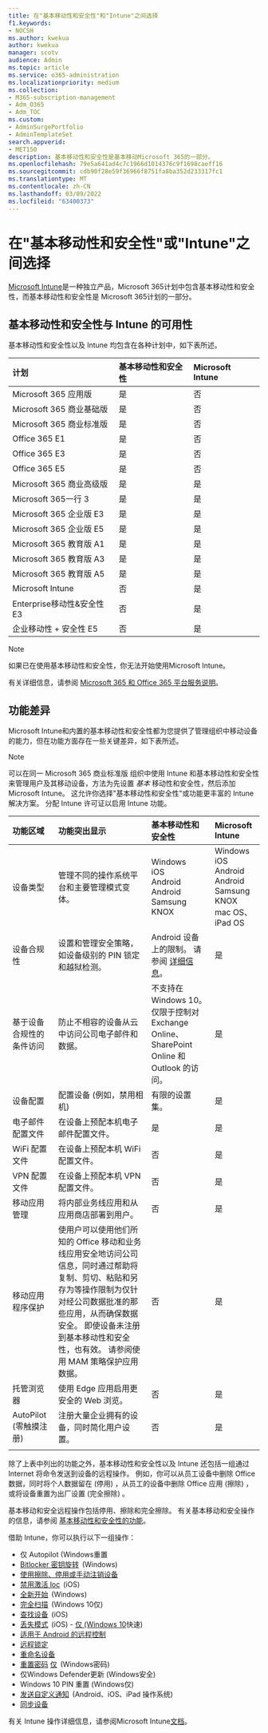 ```yaml
---
title: 在"基本移动性和安全性"和"Intune"之间选择
f1.keywords:
- NOCSH
ms.author: kwekua
author: kwekua
manager: scotv
audience: Admin
ms.topic: article
ms.service: o365-administration
ms.localizationpriority: medium
ms.collection:
- M365-subscription-management
- Adm_O365
- Adm_TOC
ms.custom:
- AdminSurgePortfolio
- AdminTemplateSet
search.appverid:
- MET150
description: 基本移动性和安全性是基本移动Microsoft 365的一部分。
ms.openlocfilehash: 79e5a641ad4c7c1966d1014376c9f1698caeff16
ms.sourcegitcommit: cdb90f28e59f36966f8751fa8ba352d233317fc1
ms.translationtype: MT
ms.contentlocale: zh-CN
ms.lasthandoff: 03/09/2022
ms.locfileid: "63400373"
---
```

# <a name="choose-between-basic-mobility-and-security-or-intune"></a>在"基本移动性和安全性"或"Intune"之间选择

[Microsoft Intune](/mem/intune/)是一种独立产品，Microsoft 365计划中包含基本移动性和安全性，而基本移动性和安全性是 Microsoft 365计划的一部分。

 ## <a name="availability-of-basic-mobility-and-security-and-intune"></a>基本移动性和安全性与 Intune 的可用性

基本移动性和安全性以及 Intune 均包含在各种计划中，如下表所述。

| 计划 | 基本移动性和安全性 | Microsoft Intune |
|:-----|:-----|:-----|
|Microsoft 365 应用版|是|否|
|Microsoft 365 商业基础版|是|否|
|Microsoft 365 商业标准版|是|否|
|Office 365 E1 |是|否|
|Office 365 E3 |是|否|
|Office 365 E5 |是|否|
|Microsoft 365 商业高级版 |是|是|
|Microsoft 365一行 3 |是|是|
|Microsoft 365 企业版 E3 |是|是|
|Microsoft 365 企业版 E5 |是|是|
|Microsoft 365 教育版 A1 |是|是|
|Microsoft 365 教育版 A3 |是|是|
|Microsoft 365 教育版 A5 |是|是|
|Microsoft Intune |否|是|
|Enterprise移动性&安全性 E3 |否|是|
|企业移动性 + 安全性 E5 |否|是|

> [!NOTE]
> 如果已在使用基本移动性和安全性，你无法开始使用Microsoft Intune。

 有关详细信息，请参阅 [Microsoft 365 和 Office 365 平台服务说明](/office365/servicedescriptions/office-365-platform-service-description/office-365-platform-service-description)。

## <a name="differences-in-capabilities"></a>功能差异

Microsoft Intune和内置的基本移动性和安全性都为您提供了管理组织中移动设备的能力，但在功能方面存在一些关键差异，如下表所述。

> [!NOTE]
> 可以在同一 Microsoft 365 商业标准版 组织中使用 Intune 和基本移动性和安全性来管理用户及其移动设备，方法为先设置 *基本* 移动性和安全性，然后添加Microsoft Intune。 这允许你选择"基本移动性和安全性"或功能更丰富的 Intune 解决方案。 分配 Intune 许可证以启用 Intune 功能。

| 功能区域 | 功能突出显示 | 基本移动性和安全性 | Microsoft Intune |
|:-----|:-----|:-----|:-----|
|设备类型|管理不同的操作系统平台和主要管理模式变体。 |Windows<br/>iOS<br/>Android<br/>Android Samsung KNOX<br/>|Windows<br/>iOS<br/>Android<br/>Android Samsung KNOX<br/>mac OS、iPad OS|
|设备合规性|设置和管理安全策略，如设备级别的 PIN 锁定和越狱检测。 |Android 设备上的限制。 请参阅 [详细信息](capabilities.md)。 |是|
|基于设备合规性的条件访问 |防止不相容的设备从云中访问公司电子邮件和数据。 |不支持在Windows 10。<br/>仅限于控制对 Exchange Online、SharePoint Online 和 Outlook 的访问。 |是 |
|设备配置  |配置设备 (例如，禁用相机) |有限的设置集。|是|
|电子邮件配置文件  |在设备上预配本机电子邮件配置文件。 |是|是|
|WiFi 配置文件 |在设备上预配本机 WiFi 配置文件。 |否|是|
|VPN 配置文件 |在设备上预配本机 VPN 配置文件。 |否|是|
|移动应用管理  |将内部业务线应用和从应用商店部署到用户。 |否|是|
|移动应用程序保护  |使用户可以使用他们所知的 Office 移动和业务线应用安全地访问公司信息，同时通过帮助将复制、剪切、粘贴和另存为等操作限制为仅针对经公司数据批准的那些应用，从而确保数据安全。 即使设备未注册到基本移动性和安全性，也有效。 请参阅使用 MAM 策略保护应用数据。 |否|是|
|托管浏览器  |使用 Edge 应用启用更安全的 Web 浏览。 |否|是|
|AutoPilot (零触摸注册)  |注册大量企业拥有的设备，同时简化用户设置。 |否|是|
|||

除了上表中列出的功能之外，基本移动性和安全性以及 Intune 还包括一组通过 Internet 将命令发送到设备的远程操作。 例如，你可以从员工设备中删除 Office 数据，同时将个人数据留在 (停用) ，从员工的设备中删除 Office 应用 (擦除) ，或将设备重置为出厂设置 (完全擦除) 。

基本移动和安全远程操作包括停用、擦除和完全擦除。 有关基本移动和安全操作的信息，请参阅 [基本移动性和安全性的功能](capabilities.md)。

借助 Intune，你可以执行以下一组操作：

-   仅 Autopilot (Windows重置
-  [Bitlocker 密钥旋转](/mem/intune/protect/encrypt-devices#rotate-bitlocker-recovery-keys)  (Windows) 
-  [使用擦除、停用或手动注销设备](/mem/intune/remote-actions/devices-wipe#delete-devices-from-the-intune-portal)
-  [禁用激活 loc](/mem/intune/remote-actions/device-activation-lock-disable)  (iOS) 
-  [全新开始](/mem/intune/remote-actions/device-fresh-start)  (Windows) 
- [完全扫描](/mem/intune/configuration/device-restrictions-windows-10#microsoft-defender-antivirus)  (Windows 10仅) 
- [查找设备](/mem/intune/remote-actions/device-locate)  (iOS) 
- [丢失模式](/mem/intune/remote-actions/device-lost-mode)  (iOS) - [仅 (Windows 10](/mem/intune/configuration/device-restrictions-windows-10#microsoft-defender-antivirus)快速) 
- [适用于 Android 的远程控制](/mem/intune/remote-actions/teamviewer-support)
- [远程锁定](/mem/intune/remote-actions/device-remote-lock)
- [重命名设备](/mem/intune/remote-actions/device-rename)
-  [重置密码](/mem/intune/remote-actions/device-passcode-reset) [仅](/mem/intune/remote-actions/device-restart)  (Windows密码) 
-  仅Windows Defender更新 (Windows安全) 
-  Windows 10 PIN 重置 (Windows仅) 
-  [发送自定义通知](/mem/intune/remote-actions/custom-notifications#send-a-custom-notification-to-a-single-device)  (Android、iOS、iPad 操作系统) 
-  [同步设备](/mem/intune/remote-actions/device-sync)

有关 Intune 操作详细信息，请参阅Microsoft Intune[文档](/mem/intune/)。
